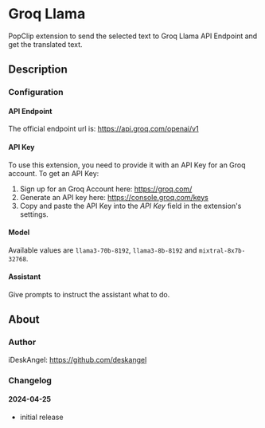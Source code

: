 # Groq Llama

PopClip extension to send the selected text to Groq Llama API Endpoint and get the translated text.

## Description

### Configuration

#### API Endpoint

The official endpoint url is: <https://api.groq.com/openai/v1>

#### API Key

To use this extension, you need to provide it with an API Key for an Groq account. To get an API Key:

1. Sign up for an Groq Account here: <https://groq.com/>
2. Generate an API key here: <https://console.groq.com/keys>
3. Copy and paste the API Key into the _API Key_ field in the extension's settings.

#### Model

Available values are `llama3-70b-8192`, `llama3-8b-8192` and `mixtral-8x7b-32768`. 

#### Assistant

Give prompts to instruct the assistant what to do.

## About

### Author

iDeskAngel: <https://github.com/deskangel>
	
### Changelog

#### 2024-04-25

- initial release
